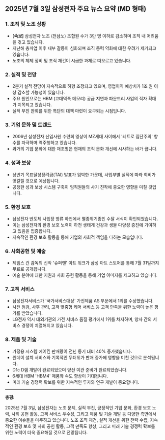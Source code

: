 ## 2025년 7월 3일 삼성전자 주요 뉴스 요약 (MD 형태)

### 1. 조직 및 노조 상황

*   **[속보]** 삼성전자 노조 (전삼노) 조합원 수가 3만 명 이하로 감소하며 조직 내 어려움을 겪고 있습니다.
*   지난해 총파업 이후 내부 갈등이 심화되며 조직 동력 약화에 대한 우려가 제기되고 있습니다.
*   노조의 체제 정비 및 조직 재건이 시급한 과제로 떠오르고 있습니다.

### 2. 실적 및 전망

*   2분기 실적 전망이 지속적으로 하향 조정되고 있으며, 영업이익 예상치가 1조 원 이상 감소할 가능성이 있습니다.
*   주요 원인으로는 HBM (고대역폭 메모리) 공급 지연과 파운드리 사업의 적자 확대가 지목되고 있습니다.
*   실적 부진 만회를 위한 특단의 대책 마련이 요구되는 시점입니다.

### 3. 기업 문화 및 트렌드

*   2006년 삼성전자 신입사원 수련회 영상이 MZ세대 사이에서 '레트로 집단주의' 향수를 자극하며 역주행하고 있습니다.
*   과거의 기업 문화에 대한 재조명은 현재의 조직 문화 개선에 시사하는 바가 큽니다.

### 4. 성과 보상

*   상반기 목표달성장려금(TAI) 발표가 임박한 가운데, 사업부별 실적에 따라 희비가 엇갈릴 것으로 예상됩니다.
*   공정한 성과 보상 시스템 구축이 임직원들의 사기 진작에 중요한 영향을 미칠 것입니다.

### 5. 환경 보호

*   삼성전자 반도체 사업장 방류 하천에서 멸종위기종인 수달 서식이 확인되었습니다.
*   이는 삼성전자의 환경 보호 노력이 하천 생태계 건강과 생물 다양성 증진에 기여하고 있음을 입증합니다.
*   지속적인 환경 보호 활동을 통해 기업의 사회적 책임을 다하는 모습입니다.

### 6. 사회공헌 및 예술

*   제임스 건 감독의 신작 '슈퍼맨' 아트 워크가 삼성 아트 스토어를 통해 7월 31일까지 무료로 공개됩니다.
*   예술 분야에 대한 지원과 사회 공헌 활동을 통해 기업 이미지를 제고하고 있습니다.

### 7. 고객 서비스

*   삼성전자서비스가 '국가서비스대상' 가전제품 AS 부문에서 1위를 수상했습니다.
*   사전 점검, 사후 관리, 고객 맞춤형 케어 서비스 등 고객 만족을 위한 노력이 높은 평가를 받았습니다.
*   LG전자 역시 대외기관의 가전 서비스 품질 평가에서 1위를 차지하며, 양사 간의 서비스 경쟁이 치열해지고 있습니다.

### 8. 제품 및 기술

*   가정용 시스템 에어컨 판매량이 전년 동기 대비 40% 증가했습니다.
*   원데이 설치 서비스와 기록적인 무더위가 판매 증가에 영향을 미친 것으로 분석됩니다.
*   D1c D램 개발이 완료되었으며 양산 이관 준비가 완료되었습니다.
*   6세대 HBM 'HBM4' 제품화 속도 향상이 기대됩니다.
*   미래 기술 경쟁력 확보를 위한 지속적인 투자와 연구 개발이 중요합니다.

---

**총평:**

2025년 7월 3일, 삼성전자는 노조 문제, 실적 부진, 긍정적인 기업 문화, 환경 보호 노력, 사회 공헌 활동, 고객 서비스 우수성, 그리고 제품 및 기술 개발 등 다양한 측면에서 중요한 이슈들을 마주하고 있습니다. 노조 조직 재건, 실적 개선을 위한 전략 수립, 지속적인 환경 보호 및 사회 공헌 활동, 고객 만족도 향상, 그리고 미래 기술 경쟁력 확보를 위한 노력이 더욱 중요해질 것으로 전망됩니다.
